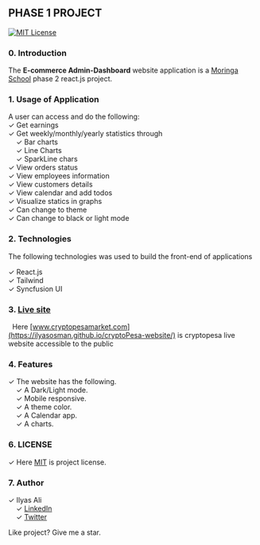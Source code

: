 ## PHASE 1 PROJECT

[![MIT License](https://img.shields.io/badge/license-MIT-blue.svg?style=for-the-badge)](https://github.com/IlyasOsman/)

### 0. Introduction

The **E-commerce Admin-Dashboard** website application is a [Moringa School](https://moringaschool.com/) phase 2 react.js project.

### 1. Usage of Application

A user can access and do the following:
<br/> 
&check; Get earnings
<br/>
&check; Get weekly/monthly/yearly statistics through
<br/>
     &nbsp; &nbsp; &check; Bar charts<br />
     &nbsp; &nbsp; &check; Line Charts<br />
     &nbsp; &nbsp; &check; SparkLine chars<br/>
&check; View orders status<br/>
&check; View employees information<br/>
&check; View customers details<br/>
&check; View calendar and add todos<br/>
&check; Visualize statics in graphs<br/>
&check; Can change to theme<br/>
&check; Can change to black or light mode<br/>

### 2. Technologies

The following technologies was used to build the front-end of applications <br/>

&check; React.js <br/>
&check; Tailwind <br/>
&check; Syncfusion UI <br/>

### 3. [Live site](https://ilyasosman.github.io/cryptoPesa-website/)
&nbsp; Here [www.cryptopesamarket.com](https://ilyasosman.github.io/cryptoPesa-website/) is cryptopesa live website accessible to the public<br/>




### 4. Features
&check; The website has the following. <br/>
&nbsp; &nbsp; &check; A Dark/Light mode.<br/>
&nbsp; &nbsp; &check; Mobile responsive.<br/>
&nbsp; &nbsp; &check; A theme color.<br/>
&nbsp; &nbsp; &check; A Calendar app.<br/>
&nbsp; &nbsp; &check; A charts.<br/>

### 6. LICENSE
&check; Here [MIT](./MIT) is project license.

### 7. Author 

 &check; Ilyas Ali
        <br/>
        &nbsp; &nbsp; &check; [LinkedIn](https://www.linkedin.com/in/ilyas-)
        <br/>
        &nbsp; &nbsp; &check; [Twitter](https://twitter.com/iOs__man)

<p>Like project? Give me a star.</p>